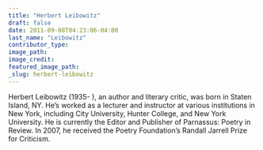 ```yaml
---
title: "Herbert Leibowitz"
draft: false
date: 2011-09-08T04:23:06-04:00
last_name: "Leibowitz"
contributor_type:
image_path:
image_credit:
featured_image_path:
_slug: herbert-leibowitz
---
```


Herbert Leibowitz (1935- ), an author and literary critic, was born in Staten Island, NY. He’s worked as a lecturer and instructor at various institutions in New York, including City University, Hunter College, and New York University. He is currently the Editor and Publisher of Parnassus: Poetry in Review. In 2007, he received the Poetry Foundation’s Randall Jarrell Prize for Criticism.

